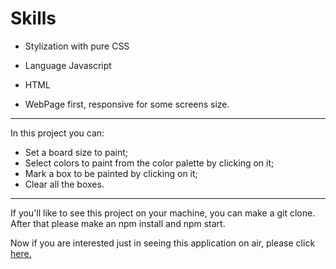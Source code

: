 # Skills

- Stylization with pure CSS

- Language Javascript

- HTML

- WebPage first, responsive for some screens size.

--- 

In this project you can:

- Set a board size to paint;
- Select colors to paint from the color palette by clicking on it;
- Mark a box to be painted by clicking on it;
- Clear all the boxes.

---

If you'll like to see this project on your machine, you can make a git clone. After that please make an npm install and npm start.

Now if you are interested just in seeing this application on air, please click [here.](https://jubarcelos.github.io/pixels-art/)
